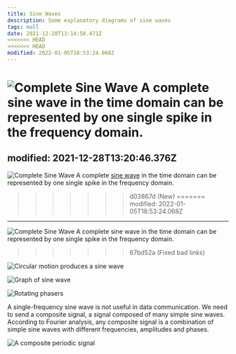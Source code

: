 ```yaml
---
title: Sine Waves
description: Some explanatory diagrams of sine waves
tags: null
date: 2021-12-28T13:14:58.471Z
<<<<<<< HEAD
<<<<<<< HEAD
modified: 2022-01-05T18:53:24.068Z
---
```


![Complete Sine Wave](/posts/img/qkab/sine_wave_0.jpg)
A complete sine wave in the time domain can be represented by one single spike in the frequency domain.
=======
modified: 2021-12-28T13:20:46.376Z
---

![Complete Sine Wave](/posts/img/qkab/sine_wave_0.jpg)
A complete [sine wave](math/sine_wave.md) in the time domain can be represented by one single spike in the frequency domain.
>>>>>>> d03867d (New)
=======
modified: 2022-01-05T18:53:24.068Z
---

![Complete Sine Wave](/posts/img/qkab/sine_wave_0.jpg)
A complete sine wave in the time domain can be represented by one single spike in the frequency domain.
>>>>>>> 67bd52a (Fixed bad links)

![Circular motion produces a sine wave](/posts/img/qkab/sine_wave_1%20-%20circular_motion.gif)

![Graph of sine wave](/posts/img/qkab/sine_wave_2%20-%20graph.jpg)

![Rotating phasers](/posts/img/qkab/sine_wave_3%20-%20rotating_phasers.gif)

A single-frequency sine wave is not useful in data communication. We need to send a composite signal, a signal composed of many simple sine waves.
According to Fourier analysis, any composite signal is a combination of simple sine waves with different frequencies, amplitudes and phases.

![A composite periodic signal](/posts/img/qkab/sine_wave_5%20-%20composite.png)
